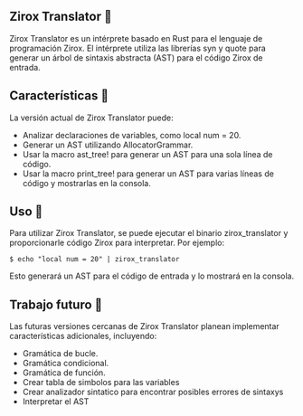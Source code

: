 ## Zirox Translator 🤖 ##

Zirox Translator es un intérprete basado en Rust para el lenguaje de programación Zirox. El intérprete utiliza las librerías syn y quote para generar un árbol de sintaxis abstracta (AST) para el código Zirox de entrada.

## Características 🚀 ##
La versión actual de Zirox Translator puede:

- Analizar declaraciones de variables, como local num = 20.
- Generar un AST utilizando AllocatorGrammar.
- Usar la macro ast_tree! para generar un AST para una sola línea de código.
- Usar la macro print_tree! para generar un AST para varias líneas de código y mostrarlas en la consola.

## Uso 📝 ##
Para utilizar Zirox Translator, se puede ejecutar el binario zirox_translator y proporcionarle código Zirox para interpretar. Por ejemplo:

`$ echo "local num = 20" | zirox_translator`


Esto generará un AST para el código de entrada y lo mostrará en la consola.

## Trabajo futuro 🔮 ##
Las futuras versiones cercanas de Zirox Translator planean implementar características adicionales, incluyendo:

- Gramática de bucle.
- Gramática condicional.
- Gramática de función.
- Crear tabla de simbolos para las variables
- Crear analizador sintatico para encontrar posibles errores de sintaxys
- Interpretar el AST
